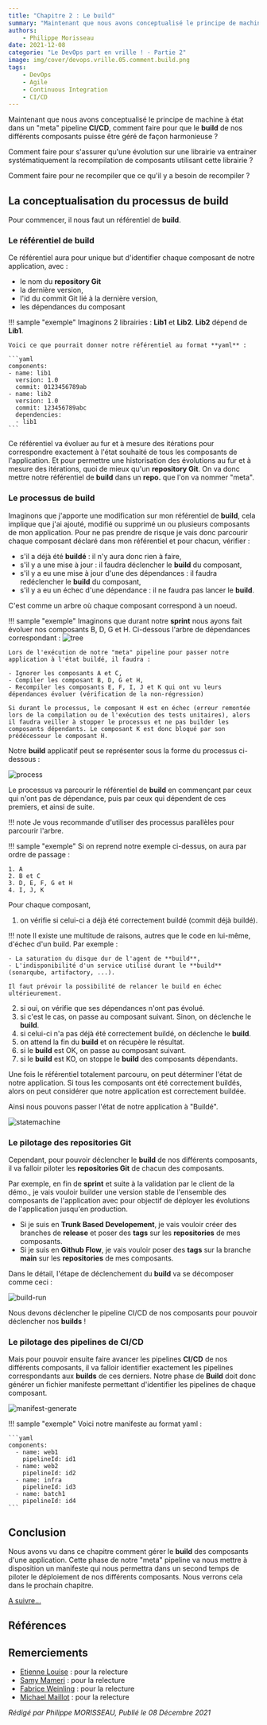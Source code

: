 ```yaml
---
title: "Chapitre 2 : Le build"
summary: "Maintenant que nous avons conceptualisé le principe de machine à état dans un meta-pipeline CI/CD, comment faire pour que le build de nos différents composants puisse être géré de façon harmonieuse ?"
authors:
    - Philippe Morisseau
date: 2021-12-08
categorie: "Le DevOps part en vrille ! - Partie 2"
image: img/cover/devops.vrille.05.comment.build.png
tags:
    - DevOps
    - Agile
    - Continuous Integration
    - CI/CD
---
```


Maintenant que nous avons conceptualisé le principe de machine à état dans un "meta" pipeline **CI/CD**, comment faire pour que le **build** de nos différents composants puisse être géré de façon harmonieuse ?

Comment faire pour s'assurer qu'une évolution sur une librairie va entrainer systématiquement la recompilation de composants utilisant cette librairie ?

Comment faire pour ne recompiler que ce qu'il y a besoin de recompiler ?

## La conceptualisation du processus de build

Pour commencer, il nous faut un référentiel de **build**. 

### Le référentiel de build

Ce référentiel aura pour unique but d'identifier chaque composant de notre application, avec :

- le nom du **repository Git**
- la dernière version,
- l'id du commit Git lié à la dernière version,
- les dépendances du composant

!!! sample "exemple"
    Imaginons 2 librairies : **Lib1** et **Lib2**. **Lib2** dépend de **Lib1**.

    Voici ce que pourrait donner notre référentiel au format **yaml** :

    ```yaml
    components:
    - name: lib1
      version: 1.0
      commit: 0123456789ab
    - name: lib2
      version: 1.0
      commit: 123456789abc
      dependencies: 
      - lib1
    ```

Ce référentiel va évoluer au fur et à mesure des itérations pour correspondre exactement à l'état souhaité de tous les composants de l'application. Et pour permettre une historisation des évolutions au fur et à mesure des itérations, quoi de mieux qu'un **repository Git**.
On va donc mettre notre référentiel de **build** dans un **repo.** que l'on va nommer "meta".

### Le processus de build

Imaginons que j'apporte une modification sur mon référentiel de **build**, cela implique que j'ai ajouté, modifié ou supprimé un ou plusieurs composants de mon application. Pour ne pas prendre de risque je vais donc parcourir chaque composant déclaré dans mon référentiel et pour chacun, vérifier :

- s'il a déjà été **buildé** : il n'y aura donc rien à faire,
- s'il y a une mise à jour : il faudra déclencher le **build** du composant,
- s'il y a eu une mise à jour d'une des dépendances : il faudra redéclencher le **build** du composant,
- s'il y a eu un échec d'une dépendance : il ne faudra pas lancer le **build**.

C'est comme un arbre où chaque composant correspond à un noeud.

!!! sample "exemple"
    Imaginons que durant notre **sprint** nous ayons fait évoluer nos composants B, D, G et H. 
    Ci-dessous l'arbre de dépendances correspondant :
    ![tree](../../../img/05.comment.build.002.svg)

    Lors de l'exécution de notre "meta" pipeline pour passer notre application à l'état buildé, il faudra :

    - Ignorer les composants A et C,
    - Compiler les composant B, D, G et H,
    - Recompiler les composants E, F, I, J et K qui ont vu leurs dépendances évoluer (vérification de la non-régression)
    
    Si durant le processus, le composant H est en échec (erreur remontée lors de la compilation ou de l'exécution des tests unitaires), alors il faudra veiller à stopper le processus et ne pas builder les composants dépendants. Le composant K est donc bloqué par son prédécesseur le composant H.

Notre **build** applicatif peut se représenter sous la forme du processus ci-dessous : 

![process](../../../img/05.comment.build.001.svg)

Le processus va parcourir le référentiel de **build** en commençant par ceux qui n'ont pas de dépendance, puis par ceux qui dépendent de ces premiers, et ainsi de suite. 

!!! note
    Je vous recommande d'utiliser des processus parallèles pour parcourir l'arbre.

!!! sample "exemple" 
    Si on reprend notre exemple ci-dessus, on aura par ordre de passage :

    1. A
    2. B et C
    3. D, E, F, G et H
    4. I, J, K

Pour chaque composant,

1. on vérifie si celui-ci a déjà été correctement buildé (commit déjà buildé).
  
!!! note
    Il existe une multitude de raisons, autres que le code en lui-même, d'échec d'un build. Par exemple : 
    
    - La saturation du disque dur de l'agent de **build**, 
    - L'indisponibilité d'un service utilisé durant le **build** (sonarqube, artifactory, ...).
     
    Il faut prévoir la possibilité de relancer le build en échec ultérieurement.

2. si oui, on vérifie que ses dépendances n'ont pas évolué.
3. si c'est le cas, on passe au composant suivant. Sinon, on déclenche le **build**.
4. si celui-ci n'a pas déjà été correctement buildé, on déclenche le **build**.
5. on attend la fin du **build** et on récupère le résultat.
6. si le **build** est OK, on passe au composant suivant.
7. si le **build** est KO, on stoppe le **build** des composants dépendants.

Une fois le référentiel totalement parcouru, on peut déterminer l'état de notre application. Si tous les composants ont été correctement buildés, alors on peut considérer que notre application est correctement buildée.

Ainsi nous pouvons passer l'état de notre application à "Buildé".

![statemachine](../../../img/05.comment.build.003.svg)

### Le pilotage des repositories Git

Cependant, pour pouvoir déclencher le **build** de nos différents composants, il va falloir piloter les **repositories Git** de chacun des composants.

Par exemple, en fin de **sprint** et suite à la validation par le client de la démo., je vais vouloir builder une version stable de l'ensemble des composants de l'application avec pour objectif de déployer les évolutions de l'application jusqu'en production. 

- Si je suis en **Trunk Based Developement**, je vais vouloir créer des branches de **release** et poser des **tags** sur les **repositories** de mes composants.
- Si je suis en **Github Flow**, je vais vouloir poser des **tags** sur la branche **main** sur les **repositories** de mes composants.

Dans le détail, l'étape de déclenchement du **build** va se décomposer comme ceci :

![build-run](../../../img/05.comment.build.004.svg)

Nous devons déclencher le pipeline CI/CD de nos composants pour pouvoir déclencher nos **builds** !

### Le pilotage des pipelines de CI/CD

Mais pour pouvoir ensuite faire avancer les pipelines **CI/CD** de nos différents composants, il va falloir identifier exactement les pipelines correspondants aux **builds** de ces derniers.
Notre phase de **Build** doit donc générer un fichier manifeste permettant d'identifier les pipelines de chaque composant.

![manifest-generate](../../../img/05.comment.build.005.svg)

!!! sample "exemple"
    Voici notre manifeste au format yaml :

    ```yaml
    components:
      - name: web1
        pipelineId: id1
      - name: web2
        pipelineId: id2
      - name: infra
        pipelineId: id3
      - name: batch1
        pipelineId: id4
    ```

## Conclusion

Nous avons vu dans ce chapitre comment gérer le **build** des composants d'une application. Cette phase de notre "meta" pipeline va nous mettre à disposition un manifeste qui nous permettra dans un second temps de piloter le déploiement de nos différents composants. Nous verrons cela dans le prochain chapitre.

[A suivre...](06.comment.deploy.md)  

## Références


## Remerciements

- [Etienne Louise](https://www.linkedin.com/in/etienne-louise-78154063/) : pour la relecture
- [Samy Mameri](https://www.linkedin.com/in/samy-mameri-60649079/) : pour la relecture
- [Fabrice Weinling](https://www.linkedin.com/in/fabrice-weinling-414187114/) : pour la relecture
- [Michael Maillot](https://twitter.com/michael_maillot) : pour la relecture

_Rédigé par Philippe MORISSEAU, Publié le 08 Décembre 2021_